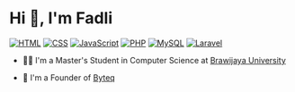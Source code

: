 <h1 align="left">Hi 👋, I'm Fadli</h1>

<p dir="auto">
    <a
        target="_blank"
        rel="noopener noreferrer nofollow"
        href="#"
        ><img
            src="h#"
            alt="HTML"
            data-canonical-src="https://img.shields.io/badge/HTML-Expert-orange"
            style="max-width: 100%"
    /></a>
    <a
        target="_blank"
        rel="noopener noreferrer nofollow"
        href="#"
        ><img
            src="#"
            alt="CSS"
            data-canonical-src="https://img.shields.io/badge/CSS-Expert-blue"
            style="max-width: 100%"
    /></a>
    <a
        target="_blank"
        rel="noopener noreferrer nofollow"
        href="#"
        ><img
            src="#"
            alt="JavaScript"
            data-canonical-src="https://img.shields.io/badge/JavaScript-Expert-yellow"
            style="max-width: 100%"
    /></a>
    <a
        target="_blank"
        rel="noopener noreferrer nofollow"
        href="#"
        ><img
            src="#"
            alt="PHP"
            data-canonical-src="https://img.shields.io/badge/PHP-Intermediate-lightblue"
            style="max-width: 100%"
    /></a>
    <a
        target="_blank"
        rel="noopener noreferrer nofollow"
        href="#"
        ><img
            src="#"
            alt="MySQL"
            data-canonical-src="https://img.shields.io/badge/MySQL-Intermediate-darkblue"
            style="max-width: 100%"
    /></a>
    <a
        target="_blank"
        rel="noopener noreferrer nofollow"
        href="#"
        ><img
            src="#"
            alt="Laravel"
            data-canonical-src="https://img.shields.io/badge/Laravel-Intermediate-red"
            style="max-width: 100%"
    /></a>
</p>


- 👨‍💻 I'm a Master's Student in Computer Science at [Brawijaya University](https://ub.ac.id/)

- 🤝 I'm a Founder of [Byteq](https://byteq.my.id/)
